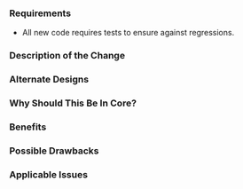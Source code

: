 ### Requirements

* All new code requires tests to ensure against regressions.

### Description of the Change

<!--

We must be able to understand the design of your change from this
description. If we can't get a good idea of what the code will be doing from the
description here, the pull request may be closed at the maintainers'
discretion. Keep in mind that the maintainer reviewing this PR may not be
familiar with or have worked with the code here recently, so please walk us
through the concepts.

-->

### Alternate Designs

<!-- Explain what other alternates were considered and why the proposed version
was selected -->

### Why Should This Be In Core?

<!-- Explain why this functionality should be in atom/atom as opposed to a
package -->

### Benefits

<!-- What benefits will be realized by the code change? -->

### Possible Drawbacks

<!-- What are the possible side-effects or negative impacts of the code change?
-->

### Applicable Issues

<!-- Enter any applicable Issues here -->
